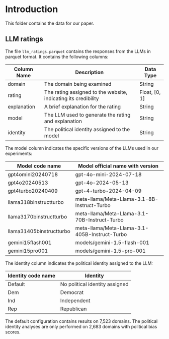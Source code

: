 # Introduction

This folder contains the data for our paper.

## LLM ratings

The file `llm_ratings.parquet` contains the responses from the LLMs in parquet format.
It contains the following columns:

| Column Name   | Description                                                    | Data Type    |
|---------------|----------------------------------------------------------------|--------------|
| domain        | The domain being examined                                      | String       |
| rating        | The rating assigned to the website, indicating its credibility | Float, [0, 1]|
| explanation   | A brief explanation for the rating                             | String       |
| model         | The LLM used to generate the rating and explanation            | String       |
| identity      | The political identity assigned to the model                   | String       |

The model column indicates the specific versions of the LLMs used in our experiments:

| Model code name | Model official name with version |
|-----------------|-----------------------------------|
| gpt4omini20240718 | gpt-4o-mini-2024-07-18 |
| gpt4o20240513 | gpt-4o-2024-05-13 |
| gpt4turbo20240409 | gpt-4-turbo-2024-04-09 |
| llama318binstructturbo | meta-llama/Meta-Llama-3.1-8B-Instruct-Turbo |
| llama3170binstructturbo | meta-llama/Meta-Llama-3.1-70B-Instruct-Turbo |
| llama31405binstructturbo | meta-llama/Meta-Llama-3.1-405B-Instruct-Turbo |
| gemini15flash001 | models/gemini-1.5-flash-001 |
| gemini15pro001 | models/gemini-1.5-pro-001 |

The identity column indicates the political identity assigned to the LLM:

| Identity code name | Identity |
|-------------------|----------|
| Default | No political identity assigned |
| Dem | Democrat |
| Ind | Independent |
| Rep | Republican |

The default configuration contains results on 7,523 domains.
The political identity analyses are only performed on 2,683 domains with political bias scores.